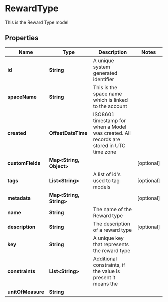 

# RewardType

This is the Reward Type model

## Properties

Name | Type | Description | Notes
------------ | ------------- | ------------- | -------------
**id** | **String** | A unique system generated identifier | 
**spaceName** | **String** | This is the space name which is linked to the account | 
**created** | **OffsetDateTime** | ISO8601 timestamp for when a Model was created. All records are stored in UTC time zone | 
**customFields** | **Map&lt;String, Object&gt;** |  |  [optional]
**tags** | **List&lt;String&gt;** | A list of id&#39;s used to tag models |  [optional]
**metadata** | **Map&lt;String, String&gt;** |  |  [optional]
**name** | **String** | The name of the Reward type | 
**description** | **String** | The description of a reward type |  [optional]
**key** | **String** | A unique key that represents the reward type | 
**constraints** | **List&lt;String&gt;** | Additional constraints, if the value is present it means the | 
**unitOfMeasure** | **String** |  | 



